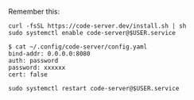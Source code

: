 Remember this:

    curl -fsSL https://code-server.dev/install.sh | sh
    sudo systemctl enable code-server@$USER.service

    $ cat ~/.config/code-server/config.yaml
    bind-addr: 0.0.0.0:8080
    auth: password
    password: xxxxxx
    cert: false

    sudo systemctl restart code-server@$USER.service
